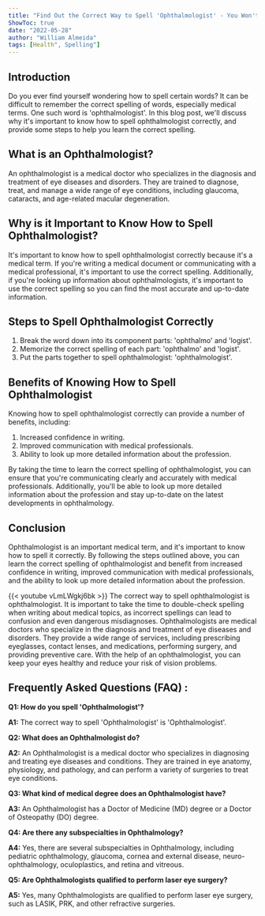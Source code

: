 ```yaml
---
title: "Find Out the Correct Way to Spell 'Ophthalmologist' - You Won't Believe What Happens Next!"
ShowToc: true 
date: "2022-05-28"
author: "William Almeida" 
tags: [Health", Spelling"]
---
```

## Introduction
Do you ever find yourself wondering how to spell certain words? It can be difficult to remember the correct spelling of words, especially medical terms. One such word is 'ophthalmologist'. In this blog post, we'll discuss why it's important to know how to spell ophthalmologist correctly, and provide some steps to help you learn the correct spelling.

## What is an Ophthalmologist?
An ophthalmologist is a medical doctor who specializes in the diagnosis and treatment of eye diseases and disorders. They are trained to diagnose, treat, and manage a wide range of eye conditions, including glaucoma, cataracts, and age-related macular degeneration.

## Why is it Important to Know How to Spell Ophthalmologist?
It's important to know how to spell ophthalmologist correctly because it's a medical term. If you're writing a medical document or communicating with a medical professional, it's important to use the correct spelling. Additionally, if you're looking up information about ophthalmologists, it's important to use the correct spelling so you can find the most accurate and up-to-date information.

## Steps to Spell Ophthalmologist Correctly
1. Break the word down into its component parts: 'ophthalmo' and 'logist'.
2. Memorize the correct spelling of each part: 'ophthalmo' and 'logist'.
3. Put the parts together to spell ophthalmologist: 'ophthalmologist'.

## Benefits of Knowing How to Spell Ophthalmologist
Knowing how to spell ophthalmologist correctly can provide a number of benefits, including:

1. Increased confidence in writing.
2. Improved communication with medical professionals.
3. Ability to look up more detailed information about the profession.

By taking the time to learn the correct spelling of ophthalmologist, you can ensure that you're communicating clearly and accurately with medical professionals. Additionally, you'll be able to look up more detailed information about the profession and stay up-to-date on the latest developments in ophthalmology.

## Conclusion
Ophthalmologist is an important medical term, and it's important to know how to spell it correctly. By following the steps outlined above, you can learn the correct spelling of ophthalmologist and benefit from increased confidence in writing, improved communication with medical professionals, and the ability to look up more detailed information about the profession.

{{< youtube vLmLWgkj6bk >}} 
The correct way to spell ophthalmologist is ophthalmologist. It is important to take the time to double-check spelling when writing about medical topics, as incorrect spellings can lead to confusion and even dangerous misdiagnoses. Ophthalmologists are medical doctors who specialize in the diagnosis and treatment of eye diseases and disorders. They provide a wide range of services, including prescribing eyeglasses, contact lenses, and medications, performing surgery, and providing preventive care. With the help of an ophthalmologist, you can keep your eyes healthy and reduce your risk of vision problems.

## Frequently Asked Questions (FAQ) :
**Q1: How do you spell 'Ophthalmologist'?**

**A1:** The correct way to spell 'Ophthalmologist' is 'Ophthalmologist'.

**Q2: What does an Ophthalmologist do?**

**A2:** An Ophthalmologist is a medical doctor who specializes in diagnosing and treating eye diseases and conditions. They are trained in eye anatomy, physiology, and pathology, and can perform a variety of surgeries to treat eye conditions. 

**Q3: What kind of medical degree does an Ophthalmologist have?**

**A3:** An Ophthalmologist has a Doctor of Medicine (MD) degree or a Doctor of Osteopathy (DO) degree. 

**Q4: Are there any subspecialties in Ophthalmology?**

**A4:** Yes, there are several subspecialties in Ophthalmology, including pediatric ophthalmology, glaucoma, cornea and external disease, neuro-ophthalmology, oculoplastics, and retina and vitreous. 

**Q5: Are Ophthalmologists qualified to perform laser eye surgery?**

**A5:** Yes, many Ophthalmologists are qualified to perform laser eye surgery, such as LASIK, PRK, and other refractive surgeries.





